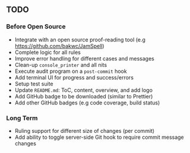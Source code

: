 ## TODO
### Before Open Source
+ Integrate with an open source proof-reading tool (e.g https://github.com/bakwc/JamSpell)
+ Complete logic for all rules
+ Improve error handling for different cases and messages
+ Clean-up `console_printer` and all nits
+ Execute audit program on a `post-commit` hook 
+ Add terminal UI for progress and success/errors
+ Setup test suite
+ Update `README.md`: ToC, content, overview, and add logo
+ Add GitHub badge to be downloaded (similar to Prettier)
+ Add other GitHub badges (e.g code coverage, build status)

### Long Term
+ Ruling support for different size of changes (per commit)
+ Add ability to toggle server-side Git hook to require commit message changes
